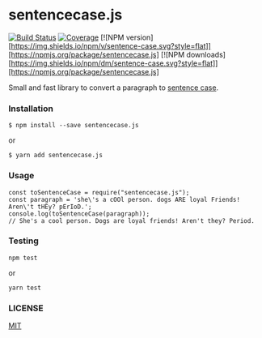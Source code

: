 sentencecase.js
========================================

[![Build Status](https://travis-ci.org/franklingu/sentencecase.svg?branch=master)](https://travis-ci.org/franklingu/sentencecase)
[![Coverage](https://codecov.io/gh/franklingu/sentencecase/branch/master/graph/badge.svg)](https://codecov.io/gh/franklingu/sentencecase)
[![NPM version][https://img.shields.io/npm/v/sentence-case.svg?style=flat]][https://npmjs.org/package/sentencecase.js]
[![NPM downloads][https://img.shields.io/npm/dm/sentence-case.svg?style=flat]][https://npmjs.org/package/sentencecase.js]

Small and fast library to convert a paragraph to [sentence case](https://en.wikipedia.org/wiki/Letter_case#Stylistic_or_specialised_usage).

### Installation

~~~
$ npm install --save sentencecase.js
~~~

or

~~~
$ yarn add sentencecase.js
~~~

### Usage

~~~
const toSentenceCase = require("sentencecase.js");
const paragraph = 'she\'s a cOOl person. dogs ARE loyal Friends! Aren\'t tHEy? pErIoD.';
console.log(toSentenceCase(paragraph));
// She's a cool person. Dogs are loyal friends! Aren't they? Period.
~~~

### Testing

~~~
npm test
~~~

or

~~~
yarn test
~~~

### LICENSE

[MIT](./LICENSE)
